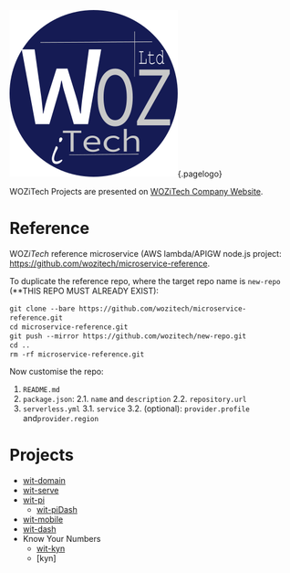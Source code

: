 ![Wiki Official Blue Circle](/uploads/corporate/wiki-official-blue-circle.png "Wiki Official Blue Circle"){.pagelogo}
<!-- TITLE: Projects -->

WOZiTech Projects are presented on [WOZiTech Company Website](http://www.wozitech-ltd.co.uk/projects.html).
# Reference
WOZ*iTech* reference microservice (AWS lambda/APIGW node.js project: https://github.com/wozitech/microservice-reference.

To duplicate the reference repo, where the target repo name is `new-repo` (**THIS REPO MUST ALREADY EXIST):
```
git clone --bare https://github.com/wozitech/microservice-reference.git
cd microservice-reference.git
git push --mirror https://github.com/wozitech/new-repo.git
cd ..
rm -rf microservice-reference.git
```

Now customise the repo:
1. `README.md`
2. `package.json`:
	2.1. `name` and `description`
	2.2. `repository.url`
3. `serverless.yml`
	3.1. `service`
	3.2. (optional): `provider.profile` and`provider.region`
	
# Projects
* [wit-domain](/projects/wit-domain)
* [wit-serve](/projects/wit-serve)
* [wit-pi](/projects/wit-pi)
	* [wit-piDash](/projects/wit-piDash)
* [wit-mobile](/projects/wit-mobile)
* [wit-dash](/projects/wit-dash)
* Know Your Numbers
	* [wit-kyn](/projects/wit-kyn)
	* [kyn]